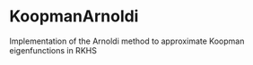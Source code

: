 # KoopmanArnoldi
Implementation of the Arnoldi method to approximate Koopman eigenfunctions in RKHS
